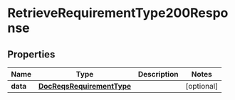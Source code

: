 

# RetrieveRequirementType200Response


## Properties

| Name | Type | Description | Notes |
|------------ | ------------- | ------------- | -------------|
|**data** | [**DocReqsRequirementType**](DocReqsRequirementType.md) |  |  [optional] |




